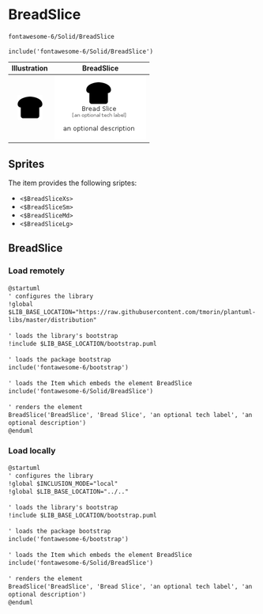 # BreadSlice


```text
fontawesome-6/Solid/BreadSlice
```

```text
include('fontawesome-6/Solid/BreadSlice')
```



| Illustration | BreadSlice |
| :---: | :---: |
| ![illustration for Illustration](../../fontawesome-6/Solid/BreadSlice.png) | ![illustration for BreadSlice](../../fontawesome-6/Solid/BreadSlice.Local.png) |



## Sprites
The item provides the following sriptes:

- `<$BreadSliceXs>`
- `<$BreadSliceSm>`
- `<$BreadSliceMd>`
- `<$BreadSliceLg>`





## BreadSlice

### Load remotely
```plantuml
@startuml
' configures the library
!global $LIB_BASE_LOCATION="https://raw.githubusercontent.com/tmorin/plantuml-libs/master/distribution"

' loads the library's bootstrap
!include $LIB_BASE_LOCATION/bootstrap.puml

' loads the package bootstrap
include('fontawesome-6/bootstrap')

' loads the Item which embeds the element BreadSlice
include('fontawesome-6/Solid/BreadSlice')

' renders the element
BreadSlice('BreadSlice', 'Bread Slice', 'an optional tech label', 'an optional description')
@enduml
```

### Load locally
```plantuml
@startuml
' configures the library
!global $INCLUSION_MODE="local"
!global $LIB_BASE_LOCATION="../.."

' loads the library's bootstrap
!include $LIB_BASE_LOCATION/bootstrap.puml

' loads the package bootstrap
include('fontawesome-6/bootstrap')

' loads the Item which embeds the element BreadSlice
include('fontawesome-6/Solid/BreadSlice')

' renders the element
BreadSlice('BreadSlice', 'Bread Slice', 'an optional tech label', 'an optional description')
@enduml
```

